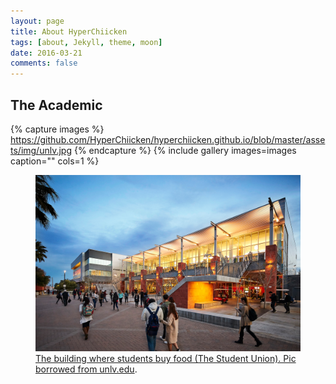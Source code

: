 ```yaml
---
layout: page
title: About HyperChiicken
tags: [about, Jekyll, theme, moon]
date: 2016-03-21
comments: false
---
```

    
## The Academic
    
{% capture images %}
    https://github.com/HyperChiicken/hyperchiicken.github.io/blob/master/assets/img/unlv.jpg
{% endcapture %}
{% include gallery images=images caption="" cols=1 %}

<figure>
	<a href="unlv_image"><img src="/assets/img/unlv.jpg"></a>
	<figcaption><a href="unlv_image" title="unlv-caption1"">The building where students buy food (The Student Union). Pic borrowed from unlv.edu</a>.</figcaption>
</figure>
